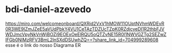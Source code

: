 # bdi-daniel-azevedo

https://miro.com/welcomeonboard/QXRid2VxV1hMOW11OUptNVhmWDEvR0R3WE9IZmJZeE5aVUdPbkY4VU1CeTAzTDZUcTZpK0RZdjcyeDI1R2thbFJVWDJmcVpyNkVnWjBOZi9EOExOeElRQU5oQTZvNE15R0l1NWVGZTg2SEZwZlFGb0NIMzRFV3BmL2lnSXdDSUwhZQ==?share_link_id=704999289608
esse é o link do nosso Diagrama ER
